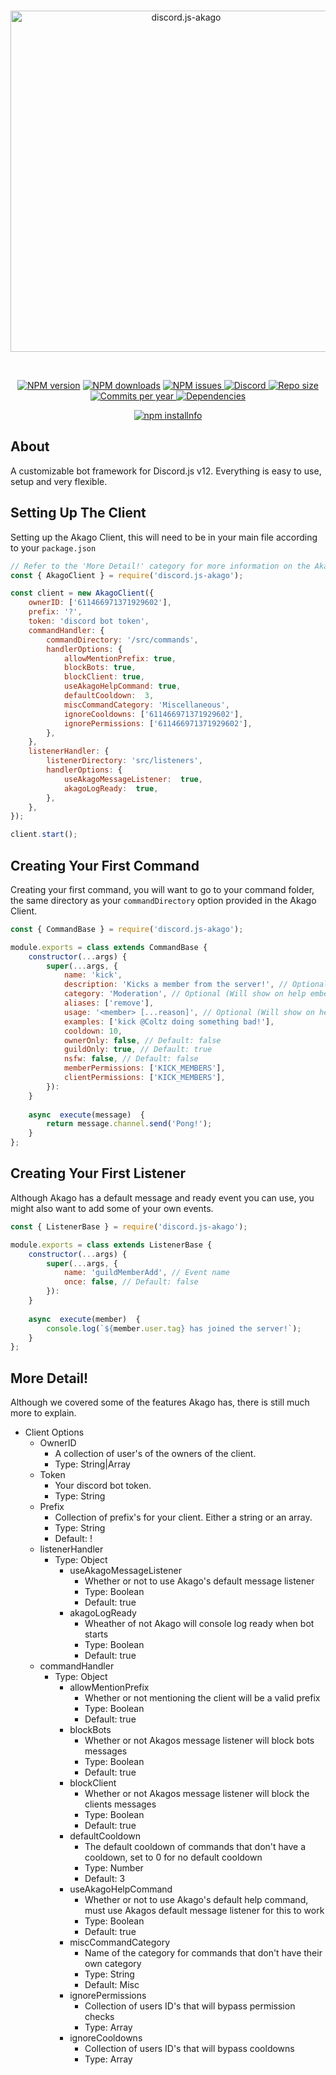 <div align="center">
  <br />
  <p>
    <img src="https://i.imgur.com/tt64LX5.png" width="546" alt="discord.js-akago" />
  </p>
  <br />
  <p>
    <a href="https://www.npmjs.com/package/discord.js-akago"><img src="https://img.shields.io/npm/v/discord.js-akago.svg" alt="NPM version" /></a>
    <a href="https://www.npmjs.com/package/discord.js-akago"><img src="https://img.shields.io/npm/dt/discord.js-akago.svg" alt="NPM downloads" /></a>
	<a href="https://github.com/iColtz/discord.js-akago/issues"><img src="https://img.shields.io/github/issues/iColtz/discord.js-akago" alt="NPM issues">
	<a href="https://discord.gg/2jkBmzy"><img src="https://img.shields.io/discord/717861844127055873?color=7289da&logo=discord&logoColor=white" alt="Discord">
	<a href="https://github.com/iColtz/discord.js-akago"><img src="https://img.shields.io/github/repo-size/iColtz/discord.js-akago" alt="Repo size">
	<a href="https://github.com/iColtz/discord.js-akago"><img src="https://img.shields.io/github/commit-activity/y/iColtz/discord.js-akago" alt="Commits per year">
	<a href="https://github.com/iColtz/discord.js-akago/blob/main/package.json#L33"><img src="https://img.shields.io/david/dev/iColtz/discord.js-akago" alt="Dependencies">
  </p>
  <p>
    <a href="https://nodei.co/npm/discord.js-akago/"><img src="https://nodei.co/npm/discord.js-akago.png?downloads=true&stars=true" alt="npm installnfo" /></a>
  </p>
</div>

## About
A customizable bot framework for Discord.js v12.
Everything is easy to use, setup and very flexible.
## Setting Up The Client
Setting up the Akago Client, this will need to be in your main file according to your `package.json`
```js
// Refer to the 'More Detail!' category for more information on the Akago's options.
const { AkagoClient } = require('discord.js-akago');

const client = new AkagoClient({
	ownerID: ['611466971371929602'],
	prefix: '?',
	token: 'discord bot token',
	commandHandler: {
		commandDirectory: '/src/commands',
		handlerOptions: {
			allowMentionPrefix: true,
			blockBots: true,
			blockClient: true,
			useAkagoHelpCommand: true,
			defaultCooldown:  3,
			miscCommandCategory: 'Miscellaneous',
			ignoreCooldowns: ['611466971371929602'],
			ignorePermissions: ['611466971371929602'],
		},
	},
	listenerHandler: {
		listenerDirectory: 'src/listeners',
		handlerOptions: {
			useAkagoMessageListener:  true,
			akagoLogReady:  true,
		},
	},
});

client.start();
```
## Creating Your First Command
Creating your first command, you will want to go to your command folder, the same directory as your `commandDirectory` option provided in the Akago Client.
```js
const { CommandBase } = require('discord.js-akago');

module.exports = class extends CommandBase {
	constructor(...args) {
		super(...args, {
			name: 'kick',
			description: 'Kicks a member from the server!', // Optional (Will show on help embed)
			category: 'Moderation', // Optional (Will show on help embed)
			aliases: ['remove'],
			usage: '<member> [...reason]', // Optional (Will show on help embed)
			examples: ['kick @Coltz doing something bad!'],
			cooldown: 10,
			ownerOnly: false, // Default: false
			guildOnly: true, // Default: true
			nsfw: false, // Default: false
			memberPermissions: ['KICK_MEMBERS'],
			clientPermissions: ['KICK_MEMBERS'],
		}):
	}
	
	async  execute(message)  {
		return message.channel.send('Pong!');
	}
};
```

## Creating Your First Listener
Although Akago has a default message and ready event you can use, you might also want to add some of your own events.
```js
const { ListenerBase } = require('discord.js-akago');

module.exports = class extends ListenerBase {
	constructor(...args) {
		super(...args, {
			name: 'guildMemberAdd', // Event name
			once: false, // Default: false
		}):
	}
	
	async  execute(member)  {
		console.log(`${member.user.tag} has joined the server!`);
	}
};
```
## More Detail!
Although we covered some of the features Akago has, there is still much more to explain.

- Client Options
	- OwnerID
		- A collection of user's of the owners of the client.
		- Type: String|Array
	- Token
		- Your discord bot token.
		- Type: String
	- Prefix
		- Collection of prefix's for your client. Either a string or an array.
		- Type: String
		- Default: !
	- listenerHandler
		- Type: Object
			- useAkagoMessageListener
				- Whether or not to use Akago's default message listener
				- Type: Boolean
				- Default: true
			- akagoLogReady
				- Wheather of not Akago will console log ready when bot starts
				- Type: Boolean
				- Default: true
	- commandHandler
		- Type: Object
			- allowMentionPrefix
				- Whether or not mentioning the client will be a valid prefix
				- Type: Boolean
				- Default: true
			- blockBots
				- Whether or not Akagos message listener will block bots messages
				- Type: Boolean
				- Default: true
			- blockClient
				- Whether or not Akagos message listener will block the clients messages
				- Type: Boolean
				- Default: true
			- defaultCooldown
				- The default cooldown of commands that don't have a cooldown, set to 0 for no default cooldown
				- Type: Number
				- Default: 3
			- useAkagoHelpCommand
				- Whether or not to use Akago's default help command, must use Akagos default message listener for this to work
				- Type: Boolean
				- Default: true
			- miscCommandCategory
				- Name of the category for commands that don't have their own category
				- Type: String
				- Default: Misc
			- ignorePermissions
				- Collection of users ID's that will bypass permission checks
				- Type: Array
			- ignoreCooldowns
				- Collection of users ID's that will bypass cooldowns
				- Type: Array